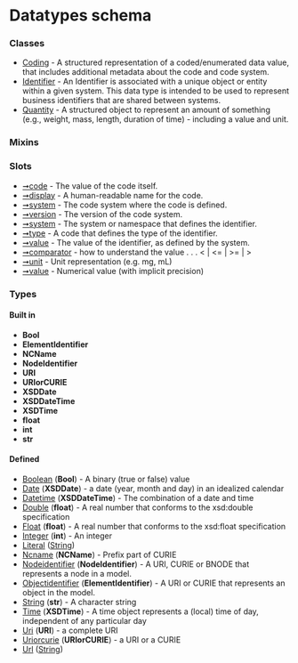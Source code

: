 
# Datatypes schema





### Classes

 * [Coding](Coding.md) - A structured representation of a coded/enumerated data value, that includes additional metadata about the code and code system.
 * [Identifier](Identifier.md) - An Identifier is associated with a unique object or entity within a given system.  This data type is intended to be used to represent business identifiers that are shared between systems.
 * [Quantity](Quantity.md) - A structured object to represent an amount of something (e.g., weight, mass, length, duration of time) - including a value and unit.

### Mixins


### Slots

 * [➞code](coding__code.md) - The value of the code itself.
 * [➞display](coding__display.md) - A human-readable name for the code.
 * [➞system](coding__system.md) - The code system where the code is defined.
 * [➞version](coding__version.md) - The version of the code system.
 * [➞system](identifier__system.md) - The system or namespace that defines the identifier.
 * [➞type](identifier__type.md) - A code that defines the type of the identifier.
 * [➞value](identifier__value.md) - The value of the identifier, as defined by the system.
 * [➞comparator](quantity__comparator.md) -  how to understand the value  . . .   < | <= | >= | >
 * [➞unit](quantity__unit.md) - Unit representation (e.g. mg, mL)
 * [➞value](quantity__value.md) - Numerical value (with implicit precision)

### Types


#### Built in

 * **Bool**
 * **ElementIdentifier**
 * **NCName**
 * **NodeIdentifier**
 * **URI**
 * **URIorCURIE**
 * **XSDDate**
 * **XSDDateTime**
 * **XSDTime**
 * **float**
 * **int**
 * **str**

#### Defined

 * [Boolean](types/Boolean.md)  (**Bool**)  - A binary (true or false) value
 * [Date](types/Date.md)  (**XSDDate**)  - a date (year, month and day) in an idealized calendar
 * [Datetime](types/Datetime.md)  (**XSDDateTime**)  - The combination of a date and time
 * [Double](types/Double.md)  (**float**)  - A real number that conforms to the xsd:double specification
 * [Float](types/Float.md)  (**float**)  - A real number that conforms to the xsd:float specification
 * [Integer](types/Integer.md)  (**int**)  - An integer
 * [Literal](types/Literal.md)  ([String](types/String.md)) 
 * [Ncname](types/Ncname.md)  (**NCName**)  - Prefix part of CURIE
 * [Nodeidentifier](types/Nodeidentifier.md)  (**NodeIdentifier**)  - A URI, CURIE or BNODE that represents a node in a model.
 * [Objectidentifier](types/Objectidentifier.md)  (**ElementIdentifier**)  - A URI or CURIE that represents an object in the model.
 * [String](types/String.md)  (**str**)  - A character string
 * [Time](types/Time.md)  (**XSDTime**)  - A time object represents a (local) time of day, independent of any particular day
 * [Uri](types/Uri.md)  (**URI**)  - a complete URI
 * [Uriorcurie](types/Uriorcurie.md)  (**URIorCURIE**)  - a URI or a CURIE
 * [Url](types/Url.md)  ([String](types/String.md)) 

